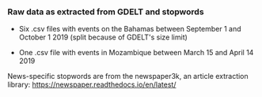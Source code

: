 ### Raw data as extracted from GDELT and stopwords

- Six .csv files with events on the Bahamas between September 1 and October 1 2019 (split because of GDELT's size limit)

- One .csv file with events in Mozambique between March 15 and April 14 2019 

News-specific stopwords are from the newspaper3k, an article extraction library: https://newspaper.readthedocs.io/en/latest/
